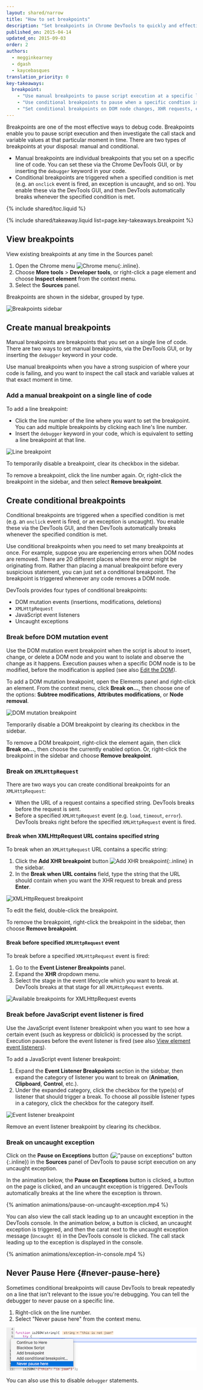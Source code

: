 ```yaml
---
layout: shared/narrow
title: "How to set breakpoints"
description: "Set breakpoints in Chrome DevTools to quickly and effectively debug problematic code."
published_on: 2015-04-14
updated_on: 2015-09-03
order: 2
authors:
  - megginkearney
  - dgash
  - kaycebasques
translation_priority: 0
key-takeaways:
  breakpoint:
    - "Use manual breakpoints to pause script execution at a specific line of code."
    - "Use conditional breakpoints to pause when a specific condtion is met."
    - "Set conditional breakpoints on DOM node changes, XHR requests, event listeners, and uncaught exceptions."
---
```

<p class="intro">
  Breakpoints are one of the most effective ways to debug code. Breakpoints
  enable you to pause script execution and then investigate the call stack
  and variable values at that particular moment in time. There are two types 
  of breakpoints at your disposal: manual and conditional.
</p>

* Manual breakpoints are individual breakpoints that you set on a 
  specific line of code. You can set these via the Chrome DevTools GUI, or
  by inserting the `debugger` keyword in your code.
* Conditional breakpoints are triggered when a specified condition is 
  met (e.g. an `onclick` event is fired, an exception is uncaught, and 
  so on). You enable these via the DevTools GUI,
  and then DevTools automatically breaks whenever
  the specified condition is met.

{% include shared/toc.liquid %}

{% include shared/takeaway.liquid list=page.key-takeaways.breakpoint %}

## View breakpoints

View existing breakpoints at any time in the Sources panel:

1. Open the Chrome menu ![Chrome menu](imgs/image_0.png){:.inline}.
2. Choose **More tools** > **Developer tools**, or right-click a page 
   element and choose **Inspect element** from the context menu.
3. Select the **Sources** panel. 

Breakpoints are shown in the sidebar, grouped by type.

![Breakpoints sidebar](imgs/image_1.png)

## Create manual breakpoints

Manual breakpoints are breakpoints that you set on a single line of code. There are two ways 
to set manual breakpoints, via the DevTools GUI, or by inserting the `debugger` keyword in 
your code.

Use manual breakpoints when you have a strong suspicion of where your code is failing,
and you want to inspect the call stack and variable values at that exact moment
in time.

### Add a manual breakpoint on a single line of code

To add a line breakpoint:

* Click the line number of the line where you 
  want to set the breakpoint. You can add multiple breakpoints by clicking 
  each line's line number. 
* Insert the `debugger` keyword in your code, which is 
  equivalent to setting a line breakpoint at that line.

![Line breakpoint](imgs/image_2.png)

To temporarily disable a breakpoint, clear its checkbox in the sidebar.

To remove a breakpoint, click the line number again. Or, right-click 
the breakpoint in the sidebar, and then select **Remove breakpoint**.

## Create conditional breakpoints

Conditional breakpoints are triggered when a specified condition is
met (e.g. an `onclick` event is fired, or an exception is uncaught). 
You enable these via the DevTools GUI,
and then DevTools automatically breaks whenever
the specified condition is met.

Use conditional breakpoints when you need to set many breakpoints at once.
For example, suppose you are experiencing errors when DOM nodes are removed.
There are 20 different places where the error might be originating from. Rather 
than placing a manual breakpoint before every suspicious statement, you can just 
set a conditional breakpoint. The breakpoint is triggered whenever any code
removes a DOM node.

DevTools provides four types of conditional breakpoints:

* DOM mutation events (insertions, modifications, deletions)
* `XMLHttpRequest`
* JavaScript event listeners
* Uncaught exceptions

### Break before DOM mutation event 

Use the DOM mutation event breakpoint when the script is about to insert, change, 
or delete a DOM node and you want to isolate and observe the change as it happens. 
Execution pauses when a specific DOM node is to be modified, before the modification 
is applied (see also [Edit the DOM](/web/tools/chrome-devtools/iterate/inspect-styles/edit-dom)).

To add a DOM mutation breakpoint, open the Elements panel and right-click an element. 
From the context menu, click **Break on…**, then choose one of the options: 
**Subtree modifications**, **Attributes modifications**, or **Node removal**. 

![DOM mutation breakpoint](imgs/image_3.png)

Temporarily disable a DOM breakpoint by clearing its checkbox in the sidebar. 

To remove a DOM breakpoint, right-click the element again, then click 
**Break on…**, then choose the currently enabled option. Or, right-click the 
breakpoint in the sidebar and choose **Remove breakpoint**.

### Break on `XMLHttpRequest`

There are two ways you can create conditional breakpoints for an `XMLHttpRequest`:

* When the URL of a request contains a specified string. DevTools breaks before 
  the request is sent.
* Before a specified `XMLHttpRequest` event (e.g. `load`, `timeout`, `error`). DevTools 
  breaks right before the specified `XMLHttpRequest` event is fired. 

#### Break when XMLHttpRequest URL contains specified string

To break when an `XMLHttpRequest` URL contains a specific string:

1. Click the **Add XHR breakpoint** button 
   ![Add XHR breakpoint](imgs/image_4.png){:.inline} in the sidebar. 
2. In the **Break when URL contains** field, type the string that the 
   URL should contain when you want the XHR request to break and press 
   **Enter**. 

![XMLHttpRequest breakpoint](imgs/image_5.png)

To edit the field, double-click the breakpoint. 

To remove the breakpoint, right-click the breakpoint in the sidebar, then 
choose **Remove breakpoint**.

#### Break before specified `XMLHttpRequest` event

To break before a specified `XMLHttpRequest` event is fired:

1. Go to the **Event Listener Breakpoints** panel.
2. Expand the **XHR** dropdown menu.
3. Select the stage in the event lifecycle which you want to break at.
   DevTools breaks at that stage for all `XMLHttpRequest` events.

![Available breakpoints for XMLHttpRequest events](imgs/xhr-events.png)

### Break before JavaScript event listener is fired 

Use the JavaScript event listener breakpoint
when you want to see how a certain event
(such as keypress or dblclick) is processed by the script.
Execution pauses before the event listener is fired (see also 
[View element event listeners](/web/tools/chrome-devtools/iterate/inspect-styles/edit-dom#view-element-event-listeners)).

To add a JavaScript event listener breakpoint:

1. Expand the **Event Listener Breakpoints** section in the sidebar, 
   then expand the category of listener you want to break on 
   (**Animation**, **Clipboard**, **Control**, etc.).
2. Under the expanded category, click the checkbox for the type(s) 
   of listener that should trigger a break. To choose all possible 
   listener types in a category, click the checkbox for the category itself. 

![Event listener breakpoint](imgs/image_6.png)

Remove an event listener breakpoint by clearing its checkbox.

### Break on uncaught exception

Click on the **Pause on Exceptions** button 
(!["pause on exceptions" button](imgs/pause-on-exception-button.png){:.inline})
in the **Sources** panel of DevTools to pause script execution on any
uncaught exception.

In the animation below, the **Pause on Exceptions** button is clicked, a
button on the page is clicked, and an uncaught exception is triggered.
DevTools automatically breaks at the line where the exception is thrown.

{% animation animations/pause-on-uncaught-exception.mp4 %}

You can also view the call stack leading up to an uncaught exception 
in the DevTools console. In the animation below, a button is clicked,
an uncaught exception is triggered,
and then the carat next to the uncaught exception message (`Uncaught 0`) in the 
DevTools console is clicked. The call stack leading up to the exception
is displayed in the console.

{% animation animations/exception-in-console.mp4 %}

## Never Pause Here {#never-pause-here}

Sometimes conditional breakpoints will cause DevTools to break repeatedly on
a line that isn't relevant to the issue you're debugging. You can tell
the debugger to never pause on a specific line.

1. Right-click on the line number.
2. Select "Never pause here" from the context menu.

![Never Pause Here](imgs/never-pause-here.png)

You can also use this to disable `debugger` statements.
